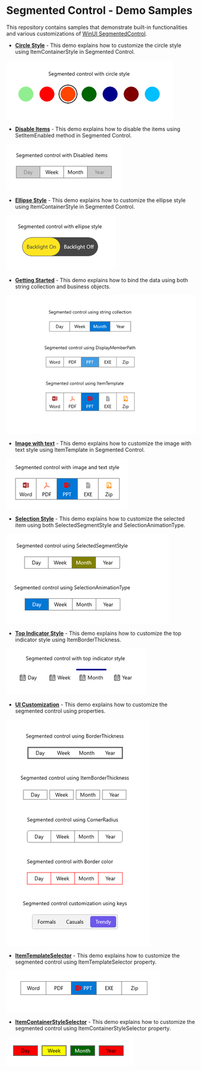 # Segmented Control - Demo Samples

This repository contains samples that demonstrate built-in functionalities and various customizations of [WinUI SegmentedControl](https://www.syncfusion.com/winui-controls/segmented-control).

* **<a href="Samples/Circle-Style">Circle Style</a>** - This demo explains how to customize the circle style using ItemContainerStyle in Segmented Control.

![WinUI Segmented Control with circle style](Samples/Circle-Style/Images/Output.png)

* **<a href="Samples/Disable-Items">Disable Items</a>** - This demo explains how to disable the items using SetItemEnabled method in Segmented Control.

![WinUI Segmented Control with disable items](Samples/Disable-Items/Images/Output.png)

* **<a href="Samples/Ellipse-Style">Ellipse Style</a>** - This demo explains how to customize the ellipse style using ItemContainerStyle in Segmented Control.

![WinUI Segmented Control with ellipse style](Samples/Ellipse-Style/Images/Output.png)

* **<a href="Samples/Getting-Started">Getting Started</a>** - This demo explains how to bind the data using both string collection and business objects.

![WinUI Segmented Control with data binding](Samples/Getting-Started/Images/Output1.png)

* **<a href="Samples/Image-with-text">Image with text</a>** - This demo explains how to customize the image with text style using ItemTemplate in Segmented Control.

![WinUI Segmented Control with image and text](Samples/Image-with-text/Images/Output.png)

* **<a href="Samples/Selection-Style">Selection Style</a>** - This demo explains how to customize the selected item using both SelectedSegmentStyle and SelectionAnimationType.

![WinUI Segmented Control with selection style](Samples/Selection-Style/Images/Output.png)

* **<a href="Samples/Top-Indicator-Style">Top Indicator Style</a>** - This demo explains how to customize the top indicator style using ItemBorderThickness.

![WinUI Segmented Control with top indicator style](Samples/Top-Indicator-Style/Images/Output.png)

* **<a href="Samples/UI-Customization">UI Customization</a>** - This demo explains how to customize the segmented control using properties.

![WinUI Segmented Control with customization](Samples/UI-Customization/Images/Output.png)

* **<a href="Samples/ItemTemplateSelector">ItemTemplateSelector</a>** - This demo explains how to customize the segmented control using ItemTemplateSelector property.

![WinUI Segmented Control with ItemTemplateSelector](Samples/ItemTemplateSelector/Images/Output1.png)

* **<a href="Samples/ItemContainerStyleSelector">ItemContainerStyleSelector</a>** - This demo explains how to customize the segmented control using ItemContainerStyleSelector property.

![WinUI Segmented Control with ItemContainerStyleSelector](Samples/ItemContainerStyleSelector/Images/Output.png)
